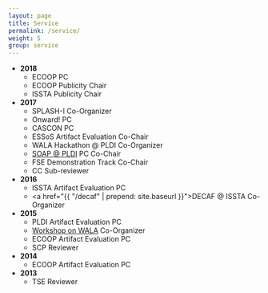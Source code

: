 ```yaml
---
layout: page
title: Service
permalink: /service/
weight: 5
group: service
---
```

* **2018**
  * ECOOP PC
  * ECOOP Publicity Chair
  * ISSTA Publicity Chair
* **2017**
  * SPLASH-I Co-Organizer
  * Onward! PC
  * CASCON PC
  * ESSoS Artifact Evaluation Co-Chair
  * WALA Hackathon @ PLDI Co-Organizer
  * [SOAP @ PLDI](http://conf.researchr.org/track/pldi-ecoop-2017/SOAP-2017-papers) PC Co-Chair
  * FSE Demonstration Track Co-Chair
  * CC Sub-reviewer
* **2016**
  * ISSTA Artifact Evaluation PC
  * <a href="{{ "/decaf" | prepend: site.baseurl }}">DECAF @ ISSTA</a> Co-Organizer
* **2015**
  * PLDI Artifact Evaluation PC
  * [Workshop on WALA][wow] Co-Organizer
  * ECOOP Artifact Evaluation PC
  * SCP Reviewer
* **2014**
  * ECOOP Artifact Evaluation PC
* **2013**
  * TSE Reviewer

[wow]: http://researcher.watson.ibm.com/researcher/view_group.php?id=5750
